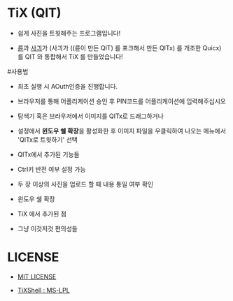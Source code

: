 # TiX (QIT)

- 쉽게 사진을 트윗해주는 프로그램입니다!

- [륜](https://ryuanerin.kr/)과 [사긔](http://usagination.com)가 (사긔가 ((륜이 만든 QIT) 를 포크해서 만든 QITx) 를 개조한 Quicx) 를 QIT 와 통합해서 TiX 를 만들었습니다!

#사용법

- 최초 실행 시  AOuth인증을 진행합니다.

 - 브라우저를 통해 어플리케이션 승인 후 PIN코드를 어플리케이션에 입력해주십시오

- 탐색기 혹은 브라우저에서 이미지를 QITx로 드래그하거나

- 설정에서 **윈도우 쉘 확장**을 활성화한 후 이미지 파일을 우클릭하여 나오는 메뉴에서 'QITx로 트윗하기' 선택

- QITx에서 추가된 기능들

 - Ctrl키 반전 여부 설정 가능

 - 두 장 이상의 사진을 업로드 할 때 내용 통일 여부 확인

 - 윈도우 쉘 확장

- TiX 에서 추가된 점

 - 그냥 이것저것 편의성들

# LICENSE

- [MIT LICENSE](LICENSE.txt)

- [TiXShell : MS-LPL](https://code.msdn.microsoft.com/windowsapps/CppShellExtContextMenuHandl-410a709a)